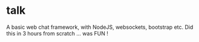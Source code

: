 # talk
A basic web chat framework, with NodeJS, websockets, bootstrap etc. Did this in 3 hours from scratch ... was FUN !
